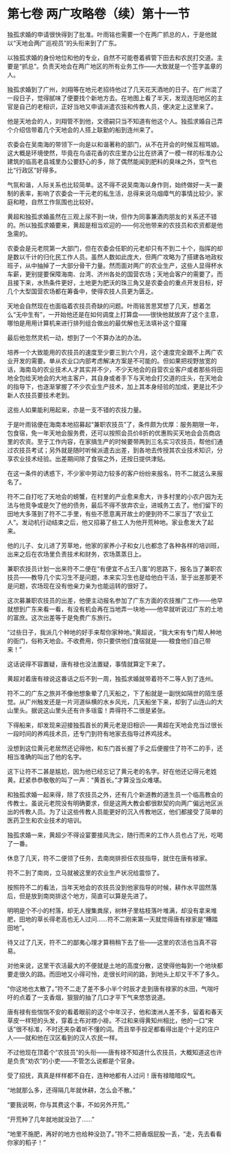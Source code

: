 # 第七卷 两广攻略卷（续）第十一节

独孤求婚的申请很快得到了批准。叶雨铭也需要一个在两广抓总的人，于是他就以“天地会两广巡视员”的头衔来到了广东。

 

以独孤求婚的身份地位和他的专业，自然不可能卷着裤管下田去和农民打交道。主要是“抓总”。负责天地会在两广地区的所有业务工作――大致就是一个签字盖章的人。

 

独孤求婚到了广州，刘翔等在地元老招待他过了几天花天酒地的日子。在广州混了一段日子，觉得腻味了便要找个新地方去。在地图上看了半天，发现连阳地区的主官是自己的老相识，正好当地又申请派遣农技和传教人员，便决定上这里来了。

 

他是天地会的人，刘翔管不到他，文德嗣只当不知道有他这个人。独孤求婚自己弄个介绍信带着几个天地会的人搭上联勤的船到连州来了。

 

农委会在吴南海的带领下一向是以和谐著称的部门，从不在开会的时候互相骂娘。这大概是环境使然，毕竟在鸟语花香的农庄里办公比在挤满了一模一样的标准办公建筑的临高老县城里办公要舒心的多，除了偶然能闻到肥料的臭味之外，空气也比“行政区”好得多。

 

气氛和谐，人际关系也比较简单。这不得不说吴南海以身作则，始终做好一夫一妻制的表率，影响了农委会一干元老的私生活，总得来说乌烟瘴气的事情比较少。家庭和睦，自然工作氛围也比较好。

 

黄超和独孤求婚虽然在三观上尿不到一块，但作为同事兼酒肉朋友的关系还不错的。所以独孤求婚要来，黄超是相当欢迎的――何况他带来的农技员和农资都是他急需的。

 

农委会是元老院第一大部门，但在农委会任职的元老却只有不到二十个，指挥的却是数以千计的归化民工作人员。虽然人数如此庞大，但两广攻略为了搭建各地政权班子，从中抽掉了一大部分骨干力量。然而面对两广的农业生产，这些人显得杯水车薪，更别提要保障海南、台湾、济州各处的国营农场；天地会客户的需要了。而且接下来，水热条件更好，土地更为肥沃的珠三角又是农委会的重点开发目标，好几个大型国营农场都在筹备中，使得农技人员更为匮乏。

 

天地会自然现在也面临着农技员奇缺的问题。叶雨铭苦思冥想了几天，想着怎么“无中生有”，一开始他还是在如何调度上打算盘――很快他就放弃了这个主意，哪怕是用用计算机来进行排列组合做出的最优解也无法填补这个窟窿

 

最后他忽然灵机一动，想到了一个不算办法的办法。

 

培养一个大致能用的农技员的速度至少要三到六个月，这个速度完全跟不上两广农业开发的需要。单从农业口内部考虑解决方案是不可能的。但如果把视野放宽的话，海南岛的农业技术人才其实并不少，不少天地会的自营农业客户或者那些将田地全包给天地会的大地主客户，其自身或者手下与天地会打交道的庄头，在天地会的指导下，也逐渐掌握了不少农业生产技术，加上其本身经验的加成，更是比不少新人农技员要技术老到。

 

这些人如果能利用起来，亦是一支不错的农技力量。

 

于是叶雨铭便在海南本地招募起“兼职农技员”了，条件颇为优厚：服务期限一年，包食宿，免一年天地会服务费，还可以按照会员价8折的优惠购买天地会会员商店里的农资。至于工作内容，在家搞生产的时候要带两到三名实习农技员，帮他们通过农技员考试；另外就是随时听候派遣去出差，到各地去传授其农业技术知识，分享农业技术经验。出差期间除了食宿之外，还按日提供津贴。

 

在这一条件的诱惑下，不少家中劳动力较多的客户纷纷来报名，符不二就这么来报名了。

 

符不二自打吃了天地会的螃蟹，在村里的产业愈来愈大，许多村里的小农户因为无法与他竞争或是欠了他的债务，最后不得不放弃农业，进城务工去了。他们留下的田地大多落到了符不二手里，有些不愿意离开故土的便到符不二家当了“农业工人”。发动机行动结束之后，他又招募了些工人为他开荒种地。家业愈发大了起来。

 

他的儿子、女儿进了芳草地，他家的家养小子和女儿也都念了各种各样的培训班，出来之后在农场里负责技术和财务，农场蒸蒸日上。

 

兼职农技员计划一出来符不二便在“有便宜不占王八蛋”的思路下，报名当了兼职农技员――教导几个实习生不是问题，本来实习生也是给他白干活，至于出差那更不是问题，农场现在没有他亲力亲为也能运转的很好了。

 

这次募兼职农技员的出差，他便主动报名参加了广东方面的农技推广工作――他早就想到广东来看一看，有没有机会再在当地弄一块地――他早就听说过广东的土地的富庶。这次出差等于是免费广东旅行。

 

“过些日子，我派几个种地的好手来帮你家种地。”黄超说，“我大宋有专门帮人种地的衙门，俗称天地会。不收费用，你只要供他们食宿就是――粮食他们自己带来！”

 

这话说得不容置疑，唐有禄也没法置疑，事情就算定下来了。

 

黄超对着唐有禄说这番话之后不到一周，独孤求婚就带着符不二等人到了连州。

 

符不二的广东之旅并不像他想象晕了几天船之，下了船就是一副恍如隔世的陌生感觉。从广州触发还是一片河道纵横的水乡风光，几天船坐下来，却到了山连山的大山里头。据说这山里头还有许多瑶蛮！弄得符不二很是紧张。

 

下得船来，却发现来迎接独孤首长的黄元老是旧相识――黄超在天地会充当过很长一段时间的养鸡技术员，还专门到符有地家去指导过养鸡技术。

 

没想到这位黄元老居然还记得他，和东门首长握了手之后便握住了符不二的手，还相当准确的叫出了他的名字。

 

这下让符不二甚是尴尬，因为他已经忘记了黄元老的名字。好在他还记得元老姓黄。赶紧恭恭敬敬的叫了一声：“黄首长。”才算没当众难堪。

 

和独孤求婚一起来得，除了农技员之外，还有几个新道教的道生员一个临高教会的传教士。虽说元老院没有明确要求，但是这两大教会都很默契的向两广偏远地区派出的传教人员。为了让这些传教人员能更好的沉入传教地区，他们都接受了简单的医药卫生和农业技术的培训。

 

独孤求婚一来，黄超少不得设宴要接风洗尘，随行而来的工作人员也占了光，吃喝了一番。

 

休息了几天，符不二便领了任务，去南岗排担任农技指导，就住在唐有禄家。

 

符不二到了南岗，立马就被这里的农业生产状况给震惊了。

 

按照符不二的看法，当年天地会的农技员没到他家指导的时候，耕作水平固然落后，但是放到南岗排这个地方，简直可以算是先进了。

 

明明是个不小的村落，却无人搜集粪尿，树林子里枯枝落叶堆满，却没有拿来堆肥，田地的草长得老高也无人过问……符不二刚来第一天就觉得唐有禄家是“糟踏田地”。

 

待又过了几天，符不二的鄙夷心理才算稍稍下去了些――这里的农活也当真不容易。

 

对他来说，这里干农活最大的不便就是土地的高度分散，这使得他每到一个地块都要走很久的路。而田地又小得可怜，走很长时间的路，到地头上却又干不了多久。

 

“你这地也太散了。”符不二走了差不多小半个时辰才走到唐有禄家的水田，气喘吁吁的点着了一支香烟，狠狠的抽了几口才平下气来悠悠说道。

 

唐有禄有些惴惴不安的看着眼前的这个中年汉子，他和澳洲人差不多，留着和春天草皮一样短的头发，穿着土布对襟小褂。不过和来得黄知州相比，他的一口“宋话”很不标准，不时还夹杂着听不懂的词。而且举手投足都看得出是个十足的庄户人――就和他在汉区看到的汉人农民一样。

 

不过他现在顶着个“农技员”的头衔――唐有禄不知道什么农技员，大概知道这也许是负责“劝农”的小吏――不管怎么说都是个官身。

 

受了招抚，真真是样样都不自在，连种地都有人过问！唐有禄暗暗叹气。

 

“地就那么多，还得隔几年就休耕，怎么会不散。”

 

“要我说啊，你与其费这个事，不如另外开荒。”

 

“开荒种了几年就地就没劲了……”

 

“地里不施肥，再好的地方也给种没劲了。”符不二把香烟屁股一丢，“走，先去看看你家的稻子！”